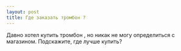 ```yaml
---
layout: post 
title: Где заказать тромбон ? 
--- 
```

Давно хотел купить тромбон , но никак не могу определиться с магазином. Подскажите, где лучше купить?